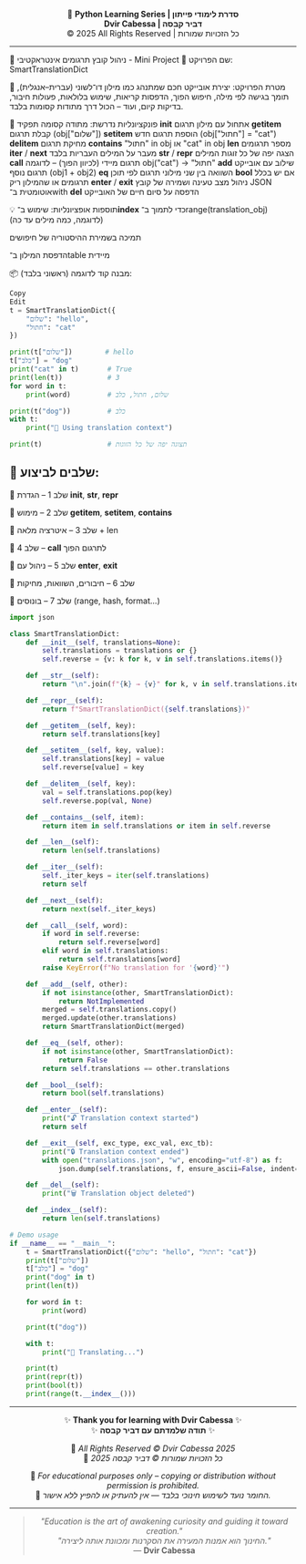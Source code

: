 <!-- DC_HEADER_START -->
<div align="center">

🐍 **Python Learning Series | סדרת לימודי פייתון**  
**Dvir Cabessa | דביר קבסה**  
© 2025 All Rights Reserved | כל הזכויות שמורות

</div>

---
<!-- DC_HEADER_END -->

🚀 ניהול קובץ תרגומים אינטראקטיבי - Mini Project
📘 שם הפרויקט:
SmartTranslationDict

🎯 מטרת הפרויקט:
יצירת אובייקט חכם שמתנהג כמו מילון דו־לשוני (עברית–אנגלית), תומך בגישה לפי מילה, חיפוש הפוך, הדפסות קריאות, שימוש בלולאות, פעולות חיבור, בדיקות קיום, ועוד – הכול דרך מתודות קסומות בלבד.

🔹 פונקציונליות נדרשת:
מתודה קסומה	תפקיד
__init__	אתחול עם מילון תרגום
__getitem__	קבלת תרגום (obj["שלום"])
__setitem__	הוספת תרגום חדש (obj["חתול"] = "cat")
__delitem__	מחיקת תרגום
__contains__	"חתול" in obj או "cat" in obj
__len__	מספר תרגומים
__iter__ / __next__	מעבר על המילים העבריות בלבד
__str__ / __repr__	הצגה יפה של כל זוגות המילים
__call__	תרגום מיידי (לכיוון הפוך) – לדוגמה obj("cat") → "חתול"
__add__	שילוב עם אובייקט תרגום נוסף (obj1 + obj2)
__eq__	השוואה בין שני מילוני תרגום לפי תוכן
__bool__	אם יש בכלל תרגומים או שהמילון ריק
__enter__ / __exit__	ניהול מצב טעינה ושמירה של קובץ JSON אוטומטית ב־with
__del__	הדפסה על סיום חיים של האובייקט

💡 תוספות אופציונליות:
שימוש ב־__index__ כדי לתמוך ב־range(translation_obj) (לדוגמה, כמה מילים עד כה)

תמיכה בשמירת ההיסטוריה של חיפושים

הדפסת המילון ב־table מיידית

📦 מבנה קוד לדוגמה (ראשוני בלבד):
```python
Copy
Edit
t = SmartTranslationDict({
    "שלום": "hello",
    "חתול": "cat"
})

print(t["שלום"])        # hello
t["כלב"] = "dog"
print("cat" in t)       # True
print(len(t))           # 3
for word in t:
    print(word)         # שלום, חתול, כלב

print(t("dog"))         # כלב
with t:
    print("📝 Using translation context")

print(t)                # תצוגה יפה של כל הזוגות
````

🔧 שלבים לביצוע:
---

🔢 שלב 1 – הגדרת __init__, __str__, __repr__

🔢 שלב 2 – מימוש __getitem__, __setitem__, __contains__

🔢 שלב 3 – איטרציה מלאה + len

🔢 שלב 4 – __call__ לתרגום הפוך

🔢 שלב 5 – ניהול עם __enter__, __exit__

🔢 שלב 6 – חיבורים, השוואות, מחיקות

🔢 שלב 7 – בונוסים (range, hash, format...)






```python
import json

class SmartTranslationDict:
    def __init__(self, translations=None):
        self.translations = translations or {}
        self.reverse = {v: k for k, v in self.translations.items()}

    def __str__(self):
        return "\n".join(f"{k} → {v}" for k, v in self.translations.items())

    def __repr__(self):
        return f"SmartTranslationDict({self.translations})"

    def __getitem__(self, key):
        return self.translations[key]

    def __setitem__(self, key, value):
        self.translations[key] = value
        self.reverse[value] = key

    def __delitem__(self, key):
        val = self.translations.pop(key)
        self.reverse.pop(val, None)

    def __contains__(self, item):
        return item in self.translations or item in self.reverse

    def __len__(self):
        return len(self.translations)

    def __iter__(self):
        self._iter_keys = iter(self.translations)
        return self

    def __next__(self):
        return next(self._iter_keys)

    def __call__(self, word):
        if word in self.reverse:
            return self.reverse[word]
        elif word in self.translations:
            return self.translations[word]
        raise KeyError(f"No translation for '{word}'")

    def __add__(self, other):
        if not isinstance(other, SmartTranslationDict):
            return NotImplemented
        merged = self.translations.copy()
        merged.update(other.translations)
        return SmartTranslationDict(merged)

    def __eq__(self, other):
        if not isinstance(other, SmartTranslationDict):
            return False
        return self.translations == other.translations

    def __bool__(self):
        return bool(self.translations)

    def __enter__(self):
        print("🔓 Translation context started")
        return self

    def __exit__(self, exc_type, exc_val, exc_tb):
        print("🔒 Translation context ended")
        with open("translations.json", "w", encoding="utf-8") as f:
            json.dump(self.translations, f, ensure_ascii=False, indent=2)

    def __del__(self):
        print("🗑️ Translation object deleted")

    def __index__(self):
        return len(self.translations)

# Demo usage
if __name__ == "__main__":
    t = SmartTranslationDict({"שלום": "hello", "חתול": "cat"})
    print(t["שלום"])
    t["כלב"] = "dog"
    print("dog" in t)
    print(len(t))

    for word in t:
        print(word)

    print(t("dog"))

    with t:
        print("📝 Translating...")

    print(t)
    print(repr(t))
    print(bool(t))
    print(range(t.__index__()))
````

<!-- DC_FOOTER_START -->
---

<div align="center">

✨ **Thank you for learning with Dvir Cabessa** ✨  
✨ **תודה שלמדתם עם דביר קבסה** ✨  

📘 *All Rights Reserved © Dvir Cabessa 2025*  
📘 *כל הזכויות שמורות © דביר קבסה 2025*  

🔗 *For educational purposes only – copying or distribution without permission is prohibited.*  
🔗 *החומר נועד לשימוש חינוכי בלבד — אין להעתיק או להפיץ ללא אישור.*

---

> _"Education is the art of awakening curiosity and guiding it toward creation."_  
> _"החינוך הוא אמנות המעירה את הסקרנות ומכוונת אותה ליצירה."_  
> — **Dvir Cabessa**

</div>
<!-- DC_FOOTER_END -->

